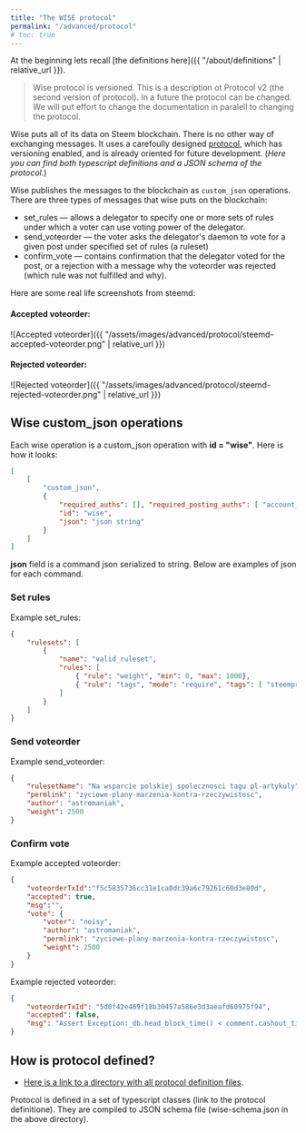 ```yaml
---
title: "The WISE protocol"
permalink: "/advanced/protocol"
# toc: true
---
```


At the beginning lets recall [the definitions here]({{ "/about/definitions" | relative_url }}).

> Wise protocol is versioned. This is a description ot Protocol v2 (the second version of protocol).
> In a future the protocol can be changed. We will put effort to change the documentation in paralell to changing the protocol.

Wise puts all of its data on Steem blockchain. There is no other way of exchanging messages. It uses a carefoully designed [protocol](https://github.com/wise-team/steem-wise-core/tree/master/src/protocol/versions), which has versioning enabled, and is already oriented for future development. (*Here you can find both typescript definitions and a JSON schema of the protocol.*)

Wise publishes the messages to the blockchain as `custom_json` operations. There are three types of messages that wise puts on the blockchain:

- set_rules — allows a delegator to specify one or more sets of rules under which a voter can use voting power of the delegator.
- send_voteorder — the voter asks the delegator's daemon to vote for a given post under specified set of rules (a ruleset)
- confirm_vote — contains confirmation that the delegator voted for the post, or a rejection with a message why the voteorder was rejected (which rule was not fulfilled and why).

Here are some real life screenshots from steemd:


#### Accepted voteorder:
![Accepted voteorder]({{ "/assets/images/advanced/protocol/steemd-accepted-voteorder.png" | relative_url }})



#### Rejected voteorder:
![Rejected voteorder]({{ "/assets/images/advanced/protocol/steemd-rejected-voteorder.png" | relative_url }})



## Wise custom_json operations

Each wise operation is a custom_json operation with **id = "wise"**. Here is how it looks:
```json
[
    [
        "custom_json",
        {
            "required_auths": [], "required_posting_auths": [ "account_name" ],
            "id": "wise",
            "json": "json string"
        }
    ]
]
```
**json** field is a command json serialized to string. Below are examples of json for each command.



### Set rules
Example set_rules:
```json
{
    "rulesets": [
        {
            "name": "valid_ruleset",
            "rules": [
                { "rule": "weight", "min": 0, "max": 1000},
                { "rule": "tags", "mode": "require", "tags": [ "steemprojects" ]}
            ]
        }
    ]
}
```



### Send voteorder

Example send_voteorder:
```json
{
    "rulesetName": "Na wsparcie polskiej spolecznosci tagu pl-artykuly",
    "permlink": "zyciowe-plany-marzenia-kontra-rzeczywistosc",
    "author": "astromaniak",
    "weight": 2500
}
```



### Confirm vote

Example accepted voteorder:
```json
{
    "voteorderTxId":"f5c5835736cc31e1ca0dc39a6c79261c60d3e80d",
    "accepted": true,
    "msg":"",
    "vote": {
        "voter": "noisy",
        "author": "astromaniak",
        "permlink": "zyciowe-plany-marzenia-kontra-rzeczywistosc",
        "weight": 2500
    }
}

```

Example rejected voteorder:
```json
{
    "voteorderTxId": "5d0f42e469f18b30457a586e3d3aeafd60975f94",
    "accepted": false,
    "msg": "Assert Exception:_db.head_block_time() < comment.cashout_time - STEEM_UPVOTE_LOCKOUT_HF17: Cannot increase payout within last twelve hours before payout."
}

```



## How is protocol defined?

- [Here is a link to a directory with all protocol definition files](https://github.com/wise-team/steem-wise-core/tree/master/src/protocol/versions/v2).

Protocol is defined in a set of typescript classes (link to the protocol definitione). They are compiled to JSON schema file (wise-schema.json in the above directory).

